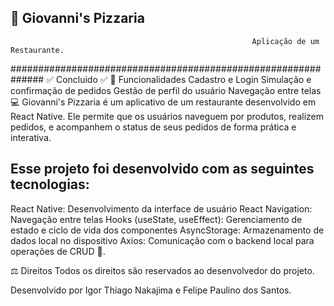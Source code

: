 ## 🚀 Giovanni's Pizzaria
                                                          Aplicação de um Restaurante.



############################################################## ✅ Concluido ✅
📎 Funcionalidades Cadastro e Login Simulação e confirmação de pedidos Gestão de perfil do usuário Navegação entre telas 💻 Giovanni's Pizzaria é um aplicativo de um restaurante desenvolvido em React Native. Ele permite que os usuários naveguem por produtos, realizem pedidos, e acompanhem o status de seus pedidos de forma prática e interativa.
## Esse projeto foi desenvolvido com as seguintes tecnologias:

React Native: Desenvolvimento da interface de usuário React Navigation: Navegação entre telas Hooks (useState, useEffect): Gerenciamento de estado e ciclo de vida dos componentes AsyncStorage: Armazenamento de dados local no dispositivo Axios: Comunicação com o backend local para operações de CRUD 📕.

⚖ Direitos Todos os direitos são reservados ao desenvolvedor do projeto.

Desenvolvido por Igor Thiago Nakajima e Felipe Paulino dos Santos.
